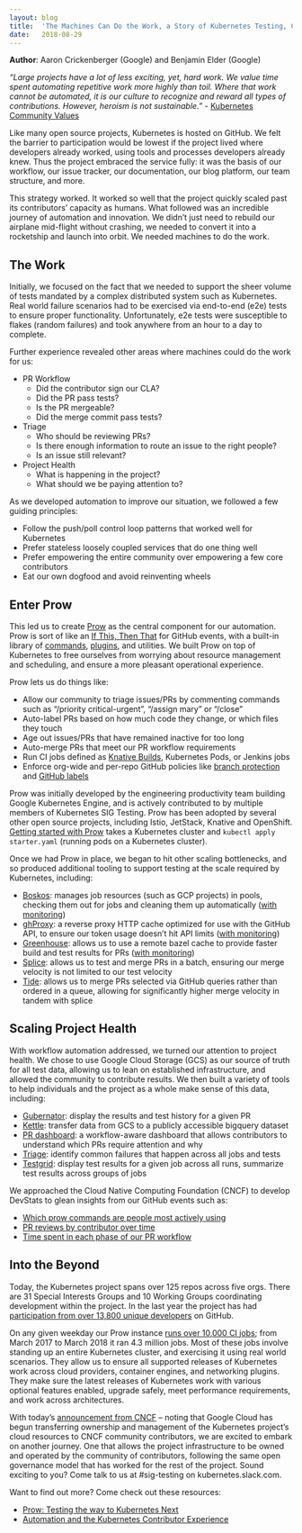 ```yaml
---
layout: blog
title:  'The Machines Can Do the Work, a Story of Kubernetes Testing, CI, and Automating the Contributor Experience'
date:   2018-08-29
---
```


**Author**: Aaron Crickenberger (Google) and Benjamin Elder (Google)

_“Large projects have a lot of less exciting, yet, hard work. We value time spent automating repetitive work more highly than toil. Where that work cannot be automated, it is our culture to recognize and reward all types of contributions. However, heroism is not sustainable.”_ - [Kubernetes Community Values](https://git.k8s.io/community/values.md#automation-over-process)

Like many open source projects, Kubernetes is hosted on GitHub. We felt the barrier to participation would be lowest if the project lived where developers already worked, using tools and processes developers already knew. Thus the project embraced the service fully: it was the basis of our workflow, our issue tracker, our documentation, our blog platform, our team structure, and more.

This strategy worked. It worked so well that the project quickly scaled past its contributors’ capacity as humans. What followed was an incredible journey of automation and innovation. We didn’t just need to rebuild our airplane mid-flight without crashing, we needed to convert it into a rocketship and launch into orbit. We needed machines to do the work.

## The Work

Initially, we focused on the fact that we needed to support the sheer volume of tests mandated by a complex distributed system such as Kubernetes. Real world failure scenarios had to be exercised via end-to-end (e2e) tests to ensure proper functionality. Unfortunately, e2e tests were susceptible to flakes (random failures) and took anywhere from an hour to a day to complete.

Further experience revealed other areas where machines could do the work for us:

* PR Workflow
  * Did the contributor sign our CLA?
  * Did the PR pass tests?
  * Is the PR mergeable?
  * Did the merge commit pass tests?
* Triage
  * Who should be reviewing PRs?
  * Is there enough information to route an issue to the right people?
  * Is an issue still relevant?
* Project Health
  * What is happening in the project?
  * What should we be paying attention to?

As we developed automation to improve our situation, we followed a few guiding principles:

* Follow the push/poll control loop patterns that worked well for Kubernetes
* Prefer stateless loosely coupled services that do one thing well
* Prefer empowering the entire community over empowering a few core contributors
* Eat our own dogfood and avoid reinventing wheels

## Enter Prow

This led us to create [Prow](https://git.k8s.io/test-infra/prow) as the central component for our automation. Prow is sort of like an [If This, Then That](https://ifttt.com/) for GitHub events, with a built-in library of [commands](https://prow.k8s.io/command-help), [plugins](https://prow.k8s.io/plugins), and utilities. We built Prow on top of Kubernetes to free ourselves from worrying about resource management and scheduling, and ensure a more pleasant operational experience.

Prow lets us do things like:

* Allow our community to triage issues/PRs by commenting commands such as “/priority critical-urgent”, “/assign mary” or “/close”
* Auto-label PRs based on how much code they change, or which files they touch
* Age out issues/PRs that have remained inactive for too long
* Auto-merge PRs that meet our PR workflow requirements
* Run CI jobs defined as [Knative Builds](https://github.com/knative/build), Kubernetes Pods, or Jenkins jobs
* Enforce org-wide and per-repo GitHub policies like [branch protection](https://github.com/kubernetes/test-infra/tree/master/prow/cmd/branchprotector) and [GitHub labels](https://github.com/kubernetes/test-infra/tree/master/label_sync)

Prow was initially developed by the engineering productivity team building Google Kubernetes Engine, and is actively contributed to by multiple members of Kubernetes SIG Testing. Prow has been adopted by several other open source projects, including Istio, JetStack, Knative and OpenShift. [Getting started with Prow](https://github.com/kubernetes/test-infra/tree/master/prow#getting-started) takes a Kubernetes cluster and `kubectl apply starter.yaml` (running pods on a Kubernetes cluster).

Once we had Prow in place, we began to hit other scaling bottlenecks, and so produced additional tooling to support testing at the scale required by Kubernetes, including:

- [Boskos](https://github.com/kubernetes/test-infra/tree/master/boskos): manages job resources (such as GCP projects) in pools, checking them out for jobs and cleaning them up automatically ([with monitoring](http://velodrome.k8s.io/dashboard/db/boskos-dashboard?orgId=1))
- [ghProxy](https://github.com/kubernetes/test-infra/tree/master/ghproxy): a reverse proxy HTTP cache optimized for use with the GitHub API, to ensure our token usage doesn’t hit API limits ([with monitoring](http://velodrome.k8s.io/dashboard/db/github-cache?refresh=1m&orgId=1))
- [Greenhouse](https://github.com/kubernetes/test-infra/tree/master/greenhouse): allows us to use a remote bazel cache to provide faster build and test results for PRs ([with monitoring](http://velodrome.k8s.io/dashboard/db/bazel-cache?orgId=1))
- [Splice](https://github.com/kubernetes/test-infra/tree/master/prow/cmd/splice): allows us to test and merge PRs in a batch, ensuring our merge velocity is not limited to our test velocity
- [Tide](https://github.com/kubernetes/test-infra/tree/master/prow/cmd/tide): allows us to merge PRs selected via GitHub queries rather than ordered in a queue, allowing for significantly higher merge velocity in tandem with splice

## Scaling Project Health

With workflow automation addressed, we turned our attention to project health. We chose to use Google Cloud Storage (GCS) as our source of truth for all test data, allowing us to lean on established infrastructure, and allowed the community to contribute results. We then built a variety of tools to help individuals and the project as a whole make sense of this data, including:

* [Gubernator](https://github.com/kubernetes/test-infra/tree/master/gubernator): display the results and test history for a given PR
* [Kettle](https://github.com/kubernetes/test-infra/tree/master/kettle): transfer data from GCS to a publicly accessible bigquery dataset
* [PR dashboard](https://k8s-gubernator.appspot.com/pr): a workflow-aware dashboard that allows contributors to understand which PRs require attention and why
* [Triage](https://storage.googleapis.com/k8s-gubernator/triage/index.html): identify common failures that happen across all jobs and tests
* [Testgrid](https://k8s-testgrid.appspot.com/): display test results for a given job across all runs, summarize test results across groups of jobs

We approached the Cloud Native Computing Foundation (CNCF) to develop DevStats to glean insights from our GitHub events such as:

* [Which prow commands are people most actively using](https://k8s.devstats.cncf.io/d/5/bot-commands-repository-groups?orgId=1)
* [PR reviews by contributor over time](https://k8s.devstats.cncf.io/d/46/pr-reviews-by-contributor?orgId=1&var-period=d7&var-repo_name=All&var-reviewers=All)
* [Time spent in each phase of our PR workflow](https://k8s.devstats.cncf.io/d/44/pr-time-to-approve-and-merge?orgId=1)

## Into the Beyond

Today, the Kubernetes project spans over 125 repos across five orgs. There are 31 Special Interests Groups and 10 Working Groups coordinating development within the project. In the last year the project has had [participation from over 13,800 unique developers](https://k8s.devstats.cncf.io/d/13/developer-activity-counts-by-repository-group?orgId=1&var-period_name=Last%20year&var-metric=contributions&var-repogroup_name=All) on GitHub.

On any given weekday our Prow instance [runs over 10,000 CI jobs](http://velodrome.k8s.io/dashboard/db/bigquery-metrics?panelId=10&fullscreen&orgId=1&from=now-6M&to=now); from March 2017 to March 2018 it ran 4.3 million jobs. Most of these jobs involve standing up an entire Kubernetes cluster, and exercising it using real world scenarios. They allow us to ensure all supported releases of Kubernetes work across cloud providers, container engines, and networking plugins. They make sure the latest releases of Kubernetes work with various optional features enabled, upgrade safely, meet performance requirements, and work across architectures.

With today’s [announcement from CNCF](https://www.cncf.io/announcement/2018/08/29/cncf-receives-9-million-cloud-credit-grant-from-google) – noting that Google Cloud has begun transferring ownership and management of the Kubernetes project’s cloud resources to CNCF community contributors, we are excited to embark on another journey. One that allows the project infrastructure to be owned and operated by the community of contributors, following the same open governance model that has worked for the rest of the project. Sound exciting to you? Come talk to us at #sig-testing on kubernetes.slack.com.

Want to find out more? Come check out these resources:

* [Prow: Testing the way to Kubernetes Next](https://elder.dev/posts/prow)
* [Automation and the Kubernetes Contributor Experience](https://www.youtube.com/watch?v=BsIC7gPkH5M)
